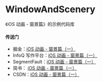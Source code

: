 # WindowAndScenery
《iOS 动画 - 窗景篇》的示例代码库


#### 传送门
- 掘金：[iOS 动画 - 窗景篇（一）](https://juejin.im/post/5ed53c56f265da77126fc042)
- InfoQ 写作平台：[iOS 动画 - 窗景篇（一）](https://xie.infoq.cn/article/dccc2b793c5f845d3f4bcb6f3)
- SegmentFault：[iOS 动画 - 窗景篇（一）](https://segmentfault.com/a/1190000022833151)
- 简书： [iOS 动画 - 窗景篇（一）](https://www.jianshu.com/p/9ee143ba9d87)
- CSDN：[iOS 动画 - 窗景篇（一）](https://editor.csdn.net/md/?articleId=106485882)
